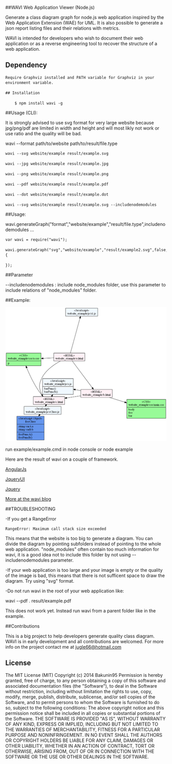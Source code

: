 ##WAVI Web Application Viewer (Node.js)

Generate a class diagram graph for node.js web application inspired by the Web Application Extension (WAE) for UML.
It is also possible to generate a json report listing files and their relations with metrics.

WAVI is intended for developers who wish to document their web application or as a reverse engineering tool to recover 
the structure of a web application.


## Dependency
```
Require Graphviz installed and PATH variable for Graphviz in your environment variable.

## Installation

    $ npm install wavi -g

```

##Usage (CLI): 

It is strongly advised to use svg format for very large website because jpg/png/pdf are limited in width and height and will most likly not work
or use ratio and the quality will be bad.

wavi --format path/to/website path/to/result/file.type


```
wavi --svg website/example result/example.svg

wavi --jpg website/example result/example.jpg

wavi --png website/example result/example.png

wavi --pdf website/example result/example.pdf

wavi --dot website/example result/example.dot

wavi --svg website/example result/example.svg --includenodemodules

```

##Usage: 

wavi.generateGraph("format","website/example","result/file.type",includenodemodules ...

```
var wavi = require("wavi");

wavi.generateGraph("svg","website/example","result/example2.svg",false,function(err){

});
```

##Parameter

--includenodemodules : include node_modules folder, use this parameter to include relations of "node_modules" folder.


##Example:

![Example](/example/result/example.png?raw=true "Example")

run example/example.cmd in node console or node example

Here are the result of wavi on a couple of framework.

[AngularJs](https://blogwavi.files.wordpress.com/2015/01/angularclassdiagram.jpg)

[JqueryUI](https://blogwavi.files.wordpress.com/2015/01/jqueryuiclassdiagram.jpg)

[Jquery](https://blogwavi.files.wordpress.com/2015/01/jqueryuiclassdiagram.jpg)

[More at the wavi blog](https://blogwavi.wordpress.com/)

##TROUBLESHOOTING

-If you get a RangeError 
```
RangeError: Maximum call stack size exceeded
```
This means that the website is too big to generate a diagram. You can divide the diagram by pointing subfolders instead of pointing to the whole web application.
"node_modules" often contain too much information for wavi, it is a good idea not to include this folder by not using 
--includenodemodules parameter.


-If your web application is too large and your image is empty or the quality of the image is bad, this means that there is
not sufficent space to draw the diagram. Try using "svg" format.

-Do not run wavi in the root of your web application like:

wavi --pdf . result/example.pdf

This does not work yet. Instead run wavi from a parent folder like in the example.


##Contributions

This is a big project to help developers generate quality class diagram. WAVI is in early development and all contributions are welcomed.
For more info on the project contact me at jugle66@hotmail.com


## License

The MIT License (MIT)
Copyright (c) 2014 Bakunin95
Permission is hereby granted, free of charge, to any person obtaining a copy
of this software and associated documentation files (the "Software"), to deal
in the Software without restriction, including without limitation the rights
to use, copy, modify, merge, publish, distribute, sublicense, and/or sell
copies of the Software, and to permit persons to whom the Software is
furnished to do so, subject to the following conditions:
The above copyright notice and this permission notice shall be included in all
copies or substantial portions of the Software.
THE SOFTWARE IS PROVIDED "AS IS", WITHOUT WARRANTY OF ANY KIND, EXPRESS OR
IMPLIED, INCLUDING BUT NOT LIMITED TO THE WARRANTIES OF MERCHANTABILITY,
FITNESS FOR A PARTICULAR PURPOSE AND NONINFRINGEMENT. IN NO EVENT SHALL THE
AUTHORS OR COPYRIGHT HOLDERS BE LIABLE FOR ANY CLAIM, DAMAGES OR OTHER
LIABILITY, WHETHER IN AN ACTION OF CONTRACT, TORT OR OTHERWISE, ARISING FROM,
OUT OF OR IN CONNECTION WITH THE SOFTWARE OR THE USE OR OTHER DEALINGS IN THE
SOFTWARE.
